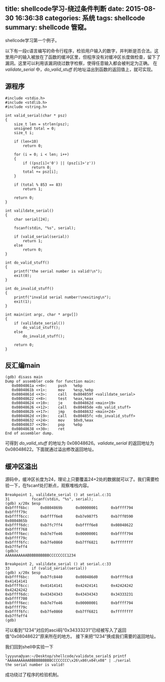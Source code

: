 title: shellcode学习-绕过条件判断
date: 2015-08-30 16:36:38
categories: 系统
tags: shellcode
summary: shellcode 管窥。
---

shellcode学习第一个例子。

以下有一段c语言编写的命令行程序，检验用户输入的数字，并判断是否合法。这里用户的输入被放在了函数的缓冲区里，但程序没有对缓冲区长度做检查，留下了漏洞。这里可以利用该漏洞绕过数字检察，使得任意输入都会被判定为正确。
在 _validate_serial_ 中，_do_valid_stuff_ 的地址溢出到函数的返回值上，就可实现。

## 源程序

    #include <stdio.h>
    #include <stdlib.h>
    #include <string.h>
    
    int valid_serial(char * psz)
    {
        size_t len = strlen(psz);
        unsigned total = 0;
        size_t i;
    
        if (len<10)
            return 0;
    
        for (i = 0; i < len; i++)
        {
            if ((psz[i]<'0') || (psz[i]>'z'))
                return 0;
            total += psz[i];
        }
    
        if (total % 853 == 83)
            return 1;
    
        return 0;    
    }
    
    int valildate_serial()
    {
        char serial[24];
    
        fscanf(stdin, "%s", serial);
    
        if (valid_serial(serial))
            return 1;
        else
            return 0;
    }
    
    int do_valid_stuff()
    {
        printf("the serial number is valid!\n");
        exit(0);
    }
    
    int do_invalid_stuff()
    {
        printf("invalid serial number!\nexiting\n");
        exit(1);
    }
    
    int main(int argc, char * argv[])
    {
        if (valildate_serial())
            do_valid_stuff();
        else
            do_invalid_stuff();
    
        return 0;
    }

## 反汇编main

    (gdb) disass main
    Dump of assembler code for function main:
       0x0804861a <+0>:     push   %ebp
       0x0804861b <+1>:     mov    %esp,%ebp
       0x0804861d <+3>:     call   0x804859f <valildate_serial>
       0x08048622 <+8>:     test   %eax,%eax
       0x08048624 <+10>:    je     0x804862d <main+19>
       0x08048626 <+12>:    call   0x80485de <do_valid_stuff>
       0x0804862b <+17>:    jmp    0x8048632 <main+24>
       0x0804862d <+19>:    call   0x80485fc <do_invalid_stuff>
       0x08048632 <+24>:    mov    $0x0,%eax
       0x08048637 <+29>:    pop    %ebp
       0x08048638 <+30>:    ret
    End of assembler dump.
    
可得到 _do_valid_stuff_ 的地址为 0x08048626。_validate_serial_ 的返回地址为 0x08048622。下面就通过溢出修改返回地址。

## 缓冲区溢出

源码中，缓冲区长度为24，理论上只要覆盖24+2处的数据就可以了。我们需要检验一下，在fscanf处打断点，观察堆栈内容。

    Breakpoint 1, valildate_serial () at serial.c:31
    31          fscanf(stdin, "%s", serial);
    (gdb) x/20x $esp
    0xbffff6bc:     0x0804869b      0x00000001      0xbffff794      0xbffff79c
    0xbffff6cc:     0xbffff6e8      0xb7e987f5      0xb7ff0590      0x0804865b
    0xbffff6dc:     0xb7fc7ff4      0xbffff6e8      0x08048622      0xbffff768
    0xbffff6ec:     0xb7e7fe46      0x00000001      0xbffff794      0xbffff79c
    0xbffff6fc:     0xb7fe0860      0xb7ff6821      0xffffffff      0xb7ffeff4
    (gdb)c
    AAAAAAAAAABBBBBBBBBBCCCCCCCC1234
    
    Breakpoint 2, valildate_serial () at serial.c:33
    33          if (valid_serial(serial))
    (gdb) x/20x $esp
    0xbffff6bc:     0xb7fc8440      0x080486d0      0xbffff6c8      0x41414141
    0xbffff6cc:     0x41414141      0x42424141      0x42424242      0x42424242
    0xbffff6dc:     0x43434343      0x43434343      0x34333231      0xbffff700
    0xbffff6ec:     0xb7e7fe46      0x00000001      0xbffff794      0xbffff79c
    0xbffff6fc:     0xb7fe0860      0xb7ff6821      0xffffffff      0xb7ffeff4
    (gdb)

可以看到“1234”对应的ascii码“0x34333231”已经被写入了返回值"0x08048622"原来所在的地方。
接下来把“1234”换成我们需要的返回地址。

我们回到shell中实验一下

    lyyyuna@yan:~/Desktop/shellcode/validate_serial$ printf "AAAAAAAAAABBBBBBBBBBCCCCCCCC\x26\x86\x04\x08" | ./serial
    the serial number is valid!

成功绕过了程序的检验机制。
